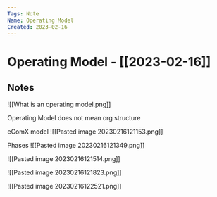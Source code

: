 ```yaml
---
Tags: Note
Name: Operating Model
Created: 2023-02-16
---
```

# Operating Model - [[2023-02-16]]
## Notes

![[What is an operating model.png]]

Operating Model does not mean org structure

eComX model
![[Pasted image 20230216121153.png]]

Phases
![[Pasted image 20230216121349.png]]

![[Pasted image 20230216121514.png]]

![[Pasted image 20230216121823.png]]

![[Pasted image 20230216122521.png]]


